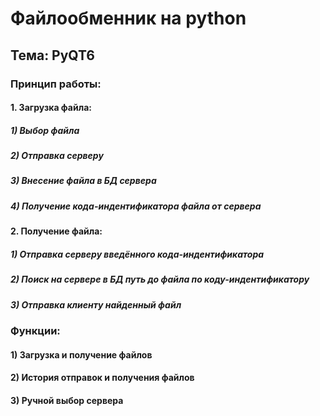 # Файлообменник на python
## Тема: PyQT6
### Принцип работы:
#### 1. Загрузка файла:
#####  1) Выбор файла
#####  2) Отправка серверу
#####  3) Внесение файла в БД сервера
#####  4) Получение кода-индентификатора файла от сервера

#### 2. Получение файла:
#####  1) Отправка серверу введённого кода-индентификатора
#####  2) Поиск на сервере в БД путь до файла по коду-индентификатору
#####  3) Отправка клиенту найденный файл

### Функции:
#### 1) Загрузка и получение файлов
#### 2) История отправок и получения файлов
#### 3) Ручной выбор сервера
